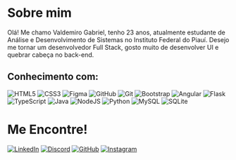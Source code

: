 ﻿
# Sobre mim

Olá! Me chamo Valdemiro Gabriel, tenho 23 anos, atualmente estudante de Análise e Desenvolvimento de Sistemas no Instituto Federal do Piauí. Desejo me tornar um desenvolvedor Full Stack, gosto muito de desenvolver UI e quebrar cabeça no back-end.

##  Conhecimento com:
![HTML5](https://img.shields.io/badge/HTML5-E34F26?style=for-the-badge&logo=html5&logoColor=white)   ![CSS3](https://img.shields.io/badge/CSS3-1572B6?style=for-the-badge&logo=css3&logoColor=white) ![Figma](https://img.shields.io/badge/Figma-696969?style=for-the-badge&logo=figma&logoColor=figma)
![GitHub](https://img.shields.io/badge/GitHub-100000?style=for-the-badge&logo=github&logoColor=white) ![Git](https://img.shields.io/badge/GIT-E44C30?style=for-the-badge&logo=git&logoColor=white) 
 ![Bootstrap](https://img.shields.io/badge/-boostrap-0D1117?style=for-the-badge&logo=bootstrap&labelColor=0D1117) ![Angular](https://img.shields.io/badge/Angular-DD0031?style=for-the-badge&logo=angular&logoColor=white) ![Flask](https://img.shields.io/badge/flask-%23000.svg?style=for-the-badge&logo=flask&logoColor=white) 
![TypeScript](https://img.shields.io/badge/TypeScript-007ACC?style=for-the-badge&logo=typescript&logoColor=white) ![Java](https://img.shields.io/badge/java-%23ED8B00.svg?style=for-the-badge&logo=openjdk&logoColor=white) ![NodeJS](https://img.shields.io/badge/node.js-6DA55F?style=for-the-badge&logo=node.js&logoColor=white) ![Python](https://img.shields.io/badge/python-3670A0?style=for-the-badge&logo=python&logoColor=ffdd54)
![MySQL](https://img.shields.io/badge/MySQL-00000F?style=for-the-badge&logo=mysql&logoColor=white) ![SQLite](https://img.shields.io/badge/SQLite-000?style=for-the-badge&logo=sqlite&logoColor=07405E) 

# Me Encontre!

[![LinkedIn](https://img.shields.io/badge/LinkedIn-0077B5?style=for-the-badge&logo=linkedin&logoColor=white)](https://www.linkedin.com/in/valdemiro-gabriel-260352269/) [![Discord](https://img.shields.io/badge/Discord-7289DA?style=for-the-badge&logo=discord&logoColor=white)](https://discord.com/channels/@valdom_g/) [![GitHub](https://img.shields.io/badge/GitHub-100000?style=for-the-badge&logo=github&logoColor=white)](https://github.com/valdomg) [![Instagram](https://img.shields.io/badge/-Instagram-%23E4405F?style=for-the-badge&logo=instagram&logoColor=white)](https://www.instagram.com/valdom_g/)
